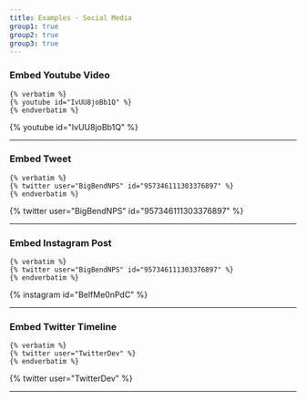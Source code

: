```yaml
---
title: Examples - Social Media
group1: true
group2: true
group3: true
---
```


### Embed Youtube Video

```pebble
{% verbatim %}
{% youtube id="IvUU8joBb1Q" %}
{% endverbatim %}
```

{% youtube id="IvUU8joBb1Q" %}

***

### Embed Tweet

```pebble
{% verbatim %}
{% twitter user="BigBendNPS" id="957346111303376897" %}
{% endverbatim %}
```

{% twitter user="BigBendNPS" id="957346111303376897" %}

***

### Embed Instagram Post

```pebble
{% verbatim %}
{% twitter user="BigBendNPS" id="957346111303376897" %}
{% endverbatim %}
```

{% instagram id="BelfMe0nPdC" %}

***

### Embed Twitter Timeline

```pebble
{% verbatim %}
{% twitter user="TwitterDev" %}
{% endverbatim %}
```

{% twitter user="TwitterDev" %}

***

